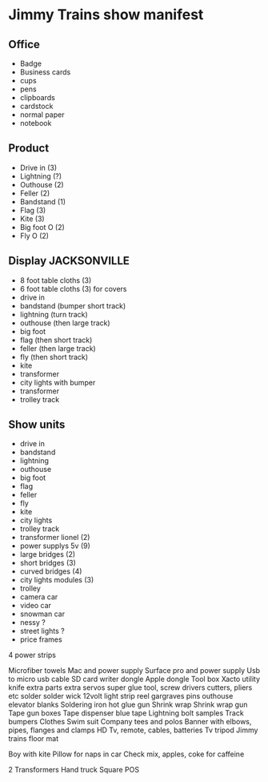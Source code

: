 # Jimmy Trains show manifest

## Office

* Badge
* Business cards
* cups
* pens
* clipboards
* cardstock
* normal paper
* notebook

## Product

* Drive in (3)
* Lightning (?)
* Outhouse (2)
* Feller (2)
* Bandstand (1)
* Flag (3)
* Kite (3)
* Big foot O (2)
* Fly O (2)

## Display JACKSONVILLE

* 8 foot table cloths (3)
* 6 foot table cloths (3) for covers
* drive in
* bandstand (bumper short track)
* lightning (turn track)
* outhouse (then large track)
* big foot
* flag (then short track)
* feller (then large track)
* fly (then short track)
* kite
* transformer
* city lights with bumper
* transformer
* trolley track

## Show units

* drive in
* bandstand
* lightning
* outhouse
* big foot
* flag
* feller
* fly
* kite
* city lights
* trolley track
* transformer lionel (2)
* power supplys 5v (9)
* large bridges (2)
* short bridges (3)
* curved bridges (4)
* city lights modules (3)
* trolley
* camera car
* video car
* snowman car
* nessy ?
* street lights ?
* price frames

4 power strips

Microfiber towels
Mac and power supply
Surface pro and power supply
Usb to micro usb cable
SD card writer dongle
Apple dongle
Tool box
Xacto
utility knife
extra parts
extra servos
super glue
tool, screw drivers cutters, pliers etc
solder
solder wick
12volt light strip reel
gargraves pins
outhouse elevator blanks
Soldering iron
hot glue gun
Shrink wrap
Shrink wrap gun
Tape gun boxes
Tape dispenser blue tape
Lightning bolt samples
Track bumpers
Clothes
Swim suit
Company tees and polos
Banner with elbows, pipes, flanges and clamps
HD Tv, remote, cables, batteries
Tv tripod
Jimmy trains floor mat

Boy with kite
Pillow for naps in car
Check mix, apples, coke for caffeine

2 Transformers
Hand truck
Square POS
